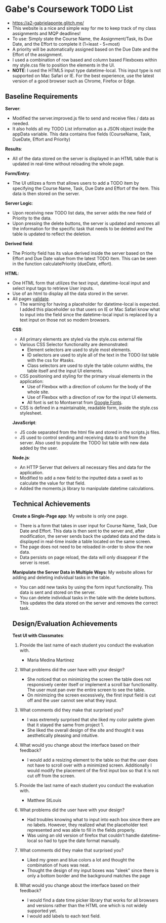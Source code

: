 # Gabe's Coursework TODO List
- https://a2-gabrielaponte.glitch.me/
- This website is a nice and simple way for me to keep track of my class assignments and MQP deadlines!
- To use: Simply state the Course Name, the Assignment/Task, its Due Date, and the Effort to complete it (1=least - 5=most)
- A priority will be automatically assigned based on the Due Date and the Effort of the assignment.
- I used a combination of row based and column based Flexboxes within my style.css file to position the elements in the UI.
- **NOTE**: I used the HTML5 input type datetime-local. This input type is not supported on Mac Safari or IE. For the best experience, use the latest version of a good browser such as Chrome, Firefox or Edge.

## Baseline Requirements
**Server**:
- Modified the server.improved.js file to send and receive files / data as needed.
- It also holds all my TODO List information as a JSON object inside the appData variable. This data contains five fields (CourseName, Task, DueDate, Effort and Priority)

**Results**:
- All of the data stored on the server is displayed in an HTML table that is updated in real-time without reloading the whole page.

**Form/Entry**:
- The UI utilizes a form that allows users to add a TODO item by specifying the Course Name, Task, Due Date and Effort of the item. This data is then stored on the server.

**Server Logic**:
- Upon receiving new TODO list data, the server adds the new field of Priority to the data.
- Upon pressing the delete buttons, the server is updated and removes all the information for the specific task that needs to be deleted and the table is updated to reflect the deletion.

**Derived field**:
- The Priority field has its value derived inside the server based on the Effort and Due Date value from the latest TODO item. This can be seen in the function calculatePriority (dueDate, effort).

**HTML**:
- One HTML form that utilizes the text input, datetime-local input and select input tags to retrieve User inputs.
- Use of an html <table> to display all the data stored in the server.
- All pages [validate](https://validator.w3.org).
  - The warning for having a placeholder for datetime-local is expected. I added this placeholder so that users on IE or Mac Safari know what to input into the field since the datetime-local input is replaced by a text input on those not so modern browsers.

**CSS**:
- All primary elements are styled via the style.css external file
- Various CSS Selector functionality are demonstrated:
  - Element selectors are used to style most elements.
  - ID selectors are used to style all of the text in the TODO list table with the css for #tasks.
  - Class selectors are used to style the table column widths, the table itself and the input UI elements.
- CSS positioning and styling for the primary visual elements in the application:
    - Use of Flexbox with a direction of column for the body of the whole site.
    - Use of Flexbox with a direction of row for the input UI elements.
    - All font is set to Montserrat from [Google Fonts](http://fonts.google.com/).
- CSS is defined in a maintainable, readable form, inside the style.css stylesheet.

**JavaScript**:
- JS code separated from the html file and  stored in the scripts.js files.
- JS used to control sending and receiving data to and from the server. Also used to populate the TODO list table with new data added by the user.

**Node.js**:
- An HTTP Server that delivers all necessary files and data for the application.
- Modified to add a new field to the inputted data a swell as to calculate the value for that field.
- Added the moments.js library to manipulate datetime calculations.

## Technical Achievements
**Create a Single-Page app**: My website is only one page.
- There is a form that takes in user input for Course Name, Task, Due Date and Effort. This data is then sent to the server and, after modification, the server sends back the updated data and the data is displayed in real-time inside a table located on the same screen.
- The page does not need to be reloaded in-order to show the new data.
- Data persists on page reload, the data will only disappear if the server is reset.

**Manipulate the Server Data in Multiple Ways**: My website allows for adding and deleting individual tasks in the table.
- You can add new tasks by using the form input functionality. This data is sent and stored on the server.
- You can delete individual tasks in the table with the delete buttons. This updates the data stored on the server and removes the correct task.

## Design/Evaluation Achievements
**Test UI with Classmates**:
1. Provide the last name of each student you conduct the evaluation with.
    - Maria Medina Martinez
2. What problems did the user have with your design?
    - She noticed that on minimizing the screen the table does not responsively center itself or implement a scroll bar functionality. The user must pan over the entire screen to see the table.
    - On minimizing the screen excessively, the first input field is cut off and the user cannot see what they input.
3. What comments did they make that surprised you?
    - I was extremely surprised that she liked my color palette given that it stayed the same from project 1.
    - She liked the overall design of the site and thought it was aesthetically pleasing and intuitive.
4. What would you change about the interface based on their feedback?
    - I would add a resizing element to the table so that the user does not have to scroll over with a minimized screen. Additionally I would modify the placement of the first input box so that it is not cut off from the screen.

1. Provide the last name of each student you conduct the evaluation with.
    - Matthew StLouis
2. What problems did the user have with your design?
    - Had troubles knowing what to input into each box since there are no labels. However, they realized what the placeholder text represented and was able to fill in the fields properly.
    - Was using an old version of firefox that couldn't handle datetime-local so had to type the date format manually.
3. What comments did they make that surprised you?
    - Liked my green and blue colors a lot and thought the combination of hues was neat.
    - Thought the design of my input boxes was "sleek" since there is only a bottom border and the background matches the page
4. What would you change about the interface based on their feedback?
    - I would find a date time picker library that works for all browsers and versions rather than the HTML one which is not widely supported yet.
    - I would add labels to each text field.
